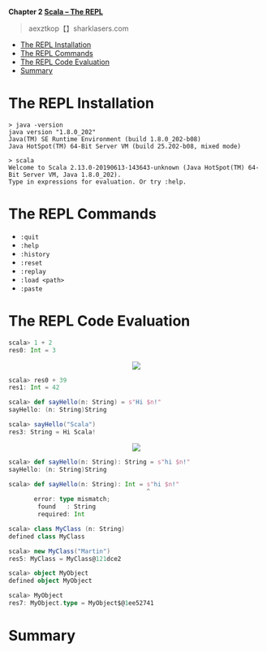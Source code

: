 **Chapter 2 [Scala – The REPL](https://livebook.manning.com/book/get-programming-with-scala/chapter-2/v-4/1)**

> aexztkop【】sharklasers.com


<!-- vim-markdown-toc GFM -->

* [The REPL Installation](#the-repl-installation)
* [The REPL Commands](#the-repl-commands)
* [The REPL Code Evaluation](#the-repl-code-evaluation)
* [Summary](#summary)

<!-- vim-markdown-toc -->

# The REPL Installation
```
> java -version
java version "1.8.0_202"
Java(TM) SE Runtime Environment (build 1.8.0_202-b08)
Java HotSpot(TM) 64-Bit Server VM (build 25.202-b08, mixed mode)

> scala
Welcome to Scala 2.13.0-20190613-143643-unknown (Java HotSpot(TM) 64-Bit Server VM, Java 1.8.0_202).
Type in expressions for evaluation. Or try :help.
```
# The REPL Commands
- `:quit`
- `:help`
- `:history`
- `:reset`
- `:replay`
- `:load <path>`
- `:paste`

# The REPL Code Evaluation
```scala
scala> 1 + 2
res0: Int = 3
```
<div align="center">
    <img src="https://dpzbhybb2pdcj.cloudfront.net/sfregola/v-4/Figures/image006.jpg">
</div>

```scala
scala> res0 + 39
res1: Int = 42
```
```scala
scala> def sayHello(n: String) = s"Hi $n!"
sayHello: (n: String)String

scala> sayHello("Scala")
res3: String = Hi Scala!
```

<div align="center">
    <img src="https://dpzbhybb2pdcj.cloudfront.net/sfregola/v-4/Figures/image007.jpg">
</div>

```scala
scala> def sayHello(n: String): String = s"hi $n!"
sayHello: (n: String)String

scala> def sayHello(n: String): Int = s"hi $n!"
                                      ^
       error: type mismatch;
        found   : String
        required: Int
```

```scala
scala> class MyClass (n: String)
defined class MyClass

scala> new MyClass("Martin")
res5: MyClass = MyClass@121dce2
```

```scala
scala> object MyObject
defined object MyObject

scala> MyObject
res7: MyObject.type = MyObject$@1ee52741
```

# Summary
